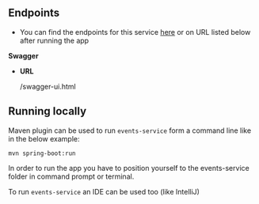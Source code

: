 ## Endpoints

- You can find the endpoints for this service [here](https://github.com/MasovicHaris/event4u/wiki/Events-service---endpoints) or on URL listed below after running the app

**Swagger**
* **URL**

  /swagger-ui.html

## Running locally

Maven plugin can be used to run `events-service` form a command line like in the below example:

```mvn spring-boot:run```

In order to run the app you have to position yourself to the events-service folder in command prompt or terminal.

To run `events-service` an IDE can be used too (like IntelliJ)



